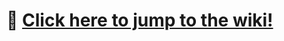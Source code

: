 # 🔗 [Click here to jump to the wiki!](https://github.com/ScribbleGhost/ScribbleG-silent-install-list/wiki)
